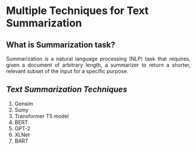 # Multiple Techniques for Text Summarization
## **What is Summarization task?**
<p align="justify">
Summarization is a natural language processing (NLP) task that requires, given a document of arbitrary length, a summarizer to return a shorter, relevant subset of the input for a specific purpose.
</p>

## *Text Summarization Techniques*
   1. Gensim
   2. Sumy
   3. Transformer T5 model
   4. BERT
   5. GPT-2
   6. XLNet
   7. BART

